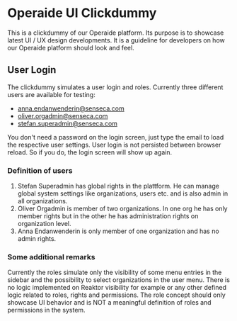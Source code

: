 # Operaide UI Clickdummy

This is a clickdummy of our Operaide platform. Its purpose is to showcase latest UI / UX design developments. It is a guideline for developers on how our Operaide platform should look and feel.

## User Login

The clickdummy simulates a user login and roles. Currently three different users are available for testing:

- anna.endanwenderin@senseca.com
- oliver.orgadmin@senseca.com
- stefan.superadmin@senseca.com

You don't need a password on the login screen, just type the email to load the respective user settings. User login is not persisted between browser reload. So if you do, the login screen will show up again.

### Definition of users

1. Stefan Superadmin has global rights in the plattform. He can manage global system settings like organizations, users etc. and is also admin in all organizations.
2. Oliver Orgadmin is member of two organizations. In one org he has only member rights but in the other he has administration rights on organization level.
3. Anna Endanwenderin is only member of one organization and has no admin rights.

### Some additional remarks

Currently the roles simulate only the visibility of some menu entries in the sidebar and the possibility to select organizations in the user menu. There is no logic implemented on Reaktor visibility for example or any other defined logic related to roles, rights and permissions. The role concept should only showcase UI behavior and is NOT a meaningful definition of roles and permissions in the system.
